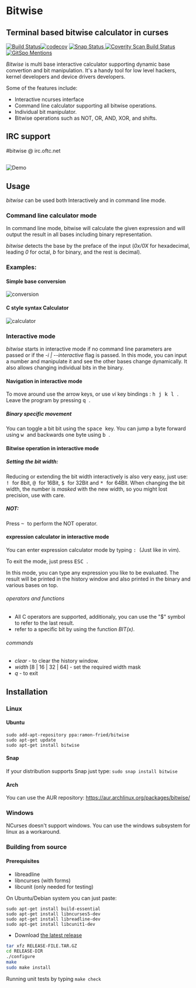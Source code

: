 # Bitwise
## Terminal based bitwise calculator in curses
[![Build Status](https://travis-ci.org/mellowcandle/bitwise.svg?branch=master)](https://travis-ci.org/mellowcandle/bitwise)[![codecov](https://codecov.io/gh/mellowcandle/bitwise/branch/master/graph/badge.svg)](https://codecov.io/gh/mellowcandle/bitwise)
[![Snap Status](https://build.snapcraft.io/badge/mellowcandle/bitwise.svg)](https://build.snapcraft.io/user/mellowcandle/bitwise)<a href="https://scan.coverity.com/projects/mellowcandle-bitwise">
  <img alt="Coverity Scan Build Status"
       src="https://img.shields.io/coverity/scan/18170.svg"/>
</a>[![GitSpo Mentions](https://gitspo.com/badges/mentions/mellowcandle/bitwise?style=flat-square)](https://gitspo.com/mentions/mellowcandle/bitwise)

_Bitwise_ is multi base interactive calculator supporting dynamic base convertion and bit manipulation.
It's a handy tool for low level hackers, kernel developers and device drivers developers.

Some of the features include:
* Interactive ncurses interface
* Command line calculator supporting all bitwise operations.
* Individual bit manipulator.
* Bitwise operations such as NOT, OR, AND, XOR, and shifts.

## IRC support
#bitwise @ irc.oftc.net

##

![Demo](https://github.com/mellowcandle/bitwise/raw/master/resources/bitwise.gif "Bitwise demo2")

## Usage
_bitwise_ can be used both Interactively and in command line mode.

### Command line calculator mode
In command line mode, bitwise will calculate the given expression and will output the result in all bases including binary representation.

_bitwise_ detects the base by the preface of the input (_0x/0X_ for hexadecimal, leading _0_ for octal, _b_ for binary, and the rest is decimal).

### Examples:


#### Simple base conversion

![conversion](https://github.com/mellowcandle/bitwise/raw/master/resources/cmdline.png "Bitwise conversion")


#### C style syntax Calculator

![calculator](https://github.com/mellowcandle/bitwise/raw/master/resources/conversion.png "Bitwise calculator")

### Interactive mode
_bitwise_ starts in interactive mode if no command line parameters are passed or if the _-i | --interactive_ flag is passed.
In this mode, you can input a number and manipulate it and see the other bases change dynamically.
It also allows changing individual bits in the binary.

#### Navigation in interactive mode
To move around use the arrow keys, or use _vi_ key bindings : <kbd> h </kbd> <kbd> j </kbd> <kbd> k </kbd> <kbd> l </kbd>.
Leave the program by pressing <kbd> q </kbd>.

##### Binary specific movement
You can toggle a bit bit using the <kbd> space </kbd> key.
You can jump a byte forward using <kbd> w </kbd> and backwards one byte using <kbd> b </kbd>. 

#### Bitwise operation in interactive mode

##### Setting the bit width:

Reducing or extending the bit width interactively is also very easy, just use:
<kbd> ! </kbd> for 8bit, <kbd> @ </kbd>  for 16Bit, <kbd> $ </kbd> for 32Bit and <kbd> * </kbd> for 64Bit.
When changing the bit width, the number is *masked* with the new width, so you might lost precision, use with care.

##### NOT:

Press <kbd> ~ </kbd> to perform the NOT operator.

#### expression calculator in interactive mode

You can enter expression calculator mode by typing <kbd> : </kbd> (Just like in vim).

To exit the mode, just press <kbd> ESC </kbd>.

In this mode, you can type any expression you like to be evaluated.
The result will be printed in the history window and also printed in the binary and various bases on top.

###### operators and functions
* All C operators are supported, additionaly, you can use the "$" symbol to refer to the last result.
* refer to a specific bit by using the function _BIT(x)_.

###### commands
* _clear_ - to clear the history window.
* _width_ [8 | 16 | 32 | 64] - set the required width mask
* _q_ - to exit

## Installation

### Linux
#### Ubuntu
```
sudo add-apt-repository ppa:ramon-fried/bitwise
sudo apt-get update
sudo apt-get install bitwise
```
#### Snap
If your distribution supports Snap just type:
`
sudo snap install bitwise
`
#### Arch
You can use the AUR repository: https://aur.archlinux.org/packages/bitwise/

### Windows
NCurses doesn't support windows. You can use the windows subsystem for linux as a workaround.

### Building from source

#### Prerequisites 
* libreadline
* libncurses (with forms)
* libcunit (only needed for testing)

On Ubuntu/Debian system you can just paste:
```
sudo apt-get install build-essential
sudo apt-get install libncurses5-dev
sudo apt-get install libreadline-dev
sudo apt-get install libcunit1-dev
```

- Download [the latest release](https://github.com/mellowcandle/bitwise/releases/latest)

```sh
tar xfz RELEASE-FILE.TAR.GZ
cd RELEASE-DIR
./configure
make
sudo make install
```

Running unit tests by typing
``` make check ```

